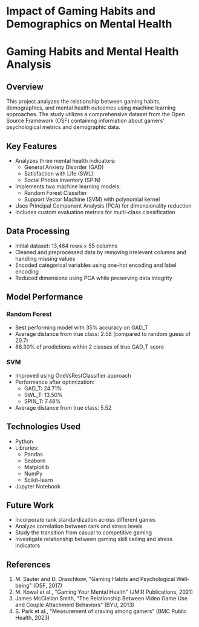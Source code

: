 <body>
    <h1>Impact of Gaming Habits and Demographics on Mental Health</h1>
</body>


# Gaming Habits and Mental Health Analysis

## Overview
This project analyzes the relationship between gaming habits, demographics, and mental health outcomes using machine learning approaches. The study utilizes a comprehensive dataset from the Open Source Framework (OSF) containing information about gamers' psychological metrics and demographic data.

## Key Features
- Analyzes three mental health indicators:
  - General Anxiety Disorder (GAD)
  - Satisfaction with Life (SWL)
  - Social Phobia Inventory (SPIN)
- Implements two machine learning models:
  - Random Forest Classifier
  - Support Vector Machine (SVM) with polynomial kernel
- Uses Principal Component Analysis (PCA) for dimensionality reduction
- Includes custom evaluation metrics for multi-class classification

## Data Processing
- Initial dataset: 13,464 rows × 55 columns
- Cleaned and preprocessed data by removing irrelevant columns and handling missing values
- Encoded categorical variables using one-hot encoding and label encoding
- Reduced dimensions using PCA while preserving data integrity

## Model Performance
### Random Forest
- Best performing model with 35% accuracy on GAD_T
- Average distance from true class: 2.58 (compared to random guess of 20.7)
- 86.30% of predictions within 2 classes of true GAD_T score

### SVM
- Improved using OneVsRestClassifier approach
- Performance after optimization:
  - GAD_T: 24.71%
  - SWL_T: 13.50%
  - SPIN_T: 7.48%
- Average distance from true class: 5.52

## Technologies Used
- Python
- Libraries:
  - Pandas
  - Seaborn
  - Matplotlib
  - NumPy
  - Scikit-learn
- Jupyter Notebook

## Future Work
- Incorporate rank standardization across different games
- Analyze correlation between rank and stress levels
- Study the transition from casual to competitive gaming
- Investigate relationship between gaming skill ceiling and stress indicators

## References
1. M. Sauter and D. Draschkow, "Gaming Habits and Psychological Well-being" (OSF, 2017)
2. M. Kowal et al., "Gaming Your Mental Health" (JMIR Publications, 2021)
3. James McClellan Smith, "The Relationship Between Video Game Use and Couple Attachment Behaviors" (BYU, 2013)
4. S. Park et al., "Measurement of craving among gamers" (BMC Public Health, 2023)
